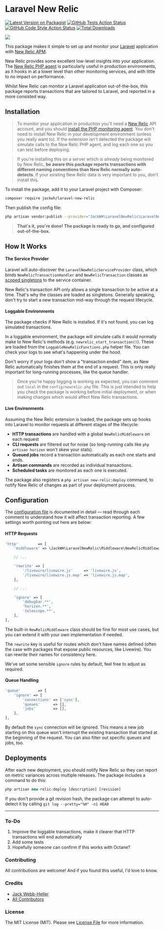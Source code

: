 # Laravel New Relic

[![Latest Version on Packagist](https://img.shields.io/packagist/v/jackwh/laravel-new-relic.svg?style=flat-square)](https://packagist.org/packages/jackwh/laravel-new-relic)
[![GitHub Tests Action Status](https://img.shields.io/github/workflow/status/jackwh/laravel-new-relic/run-tests?label=tests)](https://github.com/jackwh/laravel-new-relic/actions?query=workflow%3Arun-tests+branch%3Amain)
[![GitHub Code Style Action Status](https://img.shields.io/github/workflow/status/jackwh/laravel-new-relic/Check%20&%20fix%20styling?label=code%20style)](https://github.com/jackwh/laravel-new-relic/actions?query=workflow%3A"Check+%26+fix+styling"+branch%3Amain)
[![Total Downloads](https://img.shields.io/packagist/dt/jackwh/laravel-new-relic.svg?style=flat-square)](https://packagist.org/packages/jackwh/laravel-new-relic)

<img src="https://banners.beyondco.de/New%20Relic%20for%20Laravel.png?theme=light&packageManager=composer+require&packageName=jackwh%2Flaravel-new-relic&pattern=circuitBoard&style=style_1&description=New+Relic+performance+monitoring%2C+optimised+for+Laravel+applications.&md=1&showWatermark=1&fontSize=125px&images=https%3A%2F%2Flaravel.com%2Fimg%2Flogomark.min.svg"/>

This package makes it simple to set up and monitor your [Laravel](https://laravel.com) application with [New Relic APM](https://newrelic.com/products/application-monitoring).

New Relic provides some excellent low-level insights into your application. The [New Relic PHP agent](https://docs.newrelic.com/docs/apm/agents/php-agent/getting-started/introduction-new-relic-php/) is particularly useful in production environments, as it hooks in at a lower level than other monitoring services, and with little to no impact on performance.

Whilst New Relic can monitor a Laravel application out-of-the-box, this package reports transactions that are tailored to Laravel, and reported in a more consisted way.

## Installation

> To monitor your application in production you'll need a [New Relic](https://newrelic.com) API account, and you should [install the PHP monitoring agent](https://docs.newrelic.com/docs/apm/agents/php-agent/installation/php-agent-installation-overview/). You don't need to install New Relic in your development environment (unless you really want to). If the extension isn't detected the package will simulate calls to the New Relic PHP agent, and log each one so you can test before deploying.

> If you're installing this on a server which is *already* being monitored by New Relic, **be aware this package reports transactions with different naming conventions than New Relic normally auto-detects**. If your existing New Relic data is very important to you, don't install this.

To install the package, add it to your Laravel project with Composer:

```bash
composer require jackwh/laravel-new-relic
```

Then publish the config file:

```bash
php artisan vendor:publish --provider="JackWH\LaravelNewRelic\LaravelNewRelicServiceProvider"
```

> **That's it, you're done! The package is ready to go, and configured out-of-the-box.**

## How It Works

#### The Service Provider

Laravel will auto-discover the `LaravelNewRelicServiceProvider` class, which binds `NewRelicTransactionHandler` and `NewRelicTransaction` classes as [scoped singletons](https://laravel.com/docs/9.x/container#binding-scoped) to the service container.

New Relic's transaction API only allows a single transaction to be active at a time. That's why the classes are loaded as singletons. Generally speaking, don't try to start a new transaction mid-way through the request lifecycle.

#### Loggable Environments
The package checks if New Relic is installed. If it's not found, you can log simulated transactions.

In a loggable environment, the package will simulate calls it would normally make to New Relic's methods (e.g. `newrelic_start_transaction()`). These are loaded from the `LoggableNewRelicFunctions.php` helper file. You can check your logs to see what's happening under the hood.

Don't worry if your logs don't show a "transaction ended" item, as New Relic automatically finishes them at the end of a request. This is only really important for long-running processes, like the queue handler.

> Once you're happy logging is working as expected, you can comment out `local` in the `config/newrelic.php` file.
> This is just intended to help you check the package is working before initial deployment, or when making changes
> which would affect New Relic transactions.

#### Live Environments
Assuming the New Relic extension is loaded, the package sets up hooks into Laravel to monitor requests at different stages of the lifecycle:
- **HTTP transactions** are handled with a global `NewRelicMiddleware` on each request
- **CLI requests** are filtered out for noise (so long-running calls like `php artisan horizon` won't skew your stats). 
- **Queued jobs** record a transaction automatically as each one starts and ends.
- **Artisan commands** are recorded as individual transactions.
- **Scheduled tasks** are monitored as each one is executed.

The package also registers a `php artisan new-relic:deploy` command, to notify New Relic of changes as part of your deployment process.

## Configuration

The [configuration file](config/new-relic.php) is documented in detail — read through each comment to understand how it will affect transaction reporting. A few settings worth pointing out here are below:

#### HTTP Requests
```php
'http'         => [
    'middleware' => \JackWH\LaravelNewRelic\Middleware\NewRelicMiddleware::class,

    // ...

    'rewrite' => [
        '/livewire/livewire.js'     => 'livewire.js',
        '/livewire/livewire.js.map' => 'livewire.js.map',
    ],

    // ...

    'ignore' => [
        'debugbar.**',
        'horizon.**',
        'telescope.**',
    ],
],
```

The built-in `NewRelicMiddleware` class should be fine for most use cases, but you can extend it with your own implementation if needed. 

The `rewrite` key is useful for routes which don't have names defined (often the case with packages that expose public resources, like Livewire). You can rewrite their names for consistency here.

We've set some sensible `ignore` rules by default, feel free to adjust as required.

#### Queue Handling
```php
'queue'        => [
    'ignore' => [
        'connections' => ['sync'],
        'queues'      => [],
        'jobs'        => [],
    ],
],
```

By default the `sync` connection will be ignored. This means a new job starting on this queue won't interrupt the existing transaction that started at the beginning of the request. You can also filter out specific queues and jobs, too.

## Deployments

After each new deployment, you should notify New Relic so they can report on metric variances across multiple releases. The package includes a command to do this:

```php
php artisan new-relic:deploy [description] [revision]
```

If you don't provide a git revision hash, the package can attempt to auto-detect it by calling `git log --pretty="%H" -n1 HEAD`

---

### To-Do

1. Improve the loggable transactions, make it clearer that HTTP transactions will end automatically
2. Add some tests
3. Hopefully someone can confirm if this works with Octane?

### Contributing

All contributions are welcome! And if you found this useful, I'd love to know.

### Credits

- [Jack Webb-Heller](https://github.com/JackWH)
- [All Contributors](../../contributors)

### License

The MIT License (MIT). Please see [License File](LICENSE.md) for more information.
